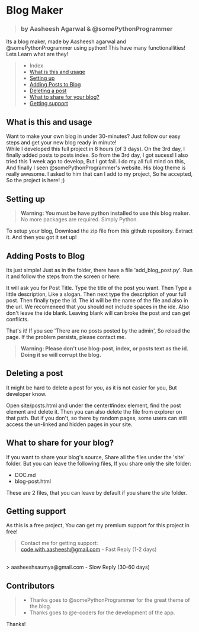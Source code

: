 # Blog Maker
> ### by Aasheesh Agarwal & @somePythonProgrammer
Its a blog maker, made by Aasheesh agarwal and @somePythonProgrammer using python! This have many functionallities! Lets Learn what are they!
<br>
> * Index
> * <a href="#">What is this and usage</a>
> * <a href="#">Setting up</a>
> * <a href="#">Adding Posts to Blog</a>
> * <a href="#">Deleting a post</a>
> * <a href="#">What to share for your blog?</a>
> * <a href="#">Getting support</a>

## What is this and usage
Want to make your own blog in under 30-minutes? Just follow our easy steps and get your new blog ready in minute!<br>
While I developed this full project in 8 hours (of 3 days). On the 3rd day, I finally added posts to posts index. So from the 3rd day, I got sucess! I also tried this 1 week ago to develop, But I got fail. I do my all full mind on this, And finally I seen @somePythonProgrammer's website. His blog theme is really awesome. I asked to him that can I add to my project, So he accepted, So the project is here! ;)<br>

## Setting up
> **Warning: You must be have python installed to use this blog maker.**<br>
> No more packages are required. Simply Python.


To setup your blog, Download the zip file from this github repository. Extract it. And then you got it set up!

## Adding Posts to Blog
Its just simple! Just as in the folder, there have a file 'add_blog_post.py'. Run it and follow the steps from the screen or here:

It will ask you for Post Title. Type the title of the post you want. Then Type a little description, Like a slogan. Then next type the description of your full post. Then finally type the id. The id will be the name of the file and also in the url. We recomeneed that you should not include spaces in the ide. Also don't leave the ide blank. Leaving blank will can broke the post and can get conflicts.

That's it! If you see 'There are no posts posted by the admin', So reload the page. If the problem persists, please contact me.

> **Warning: Please don't use blog-post, index, or posts text as the id. Doing it so will corrupt the blog.**


## Deleting a post
It might be hard to delete a post for you, as it is not easier for you, But developer know.

Open site/posts.html and under the center#index element, find the post element and delete it. Then you can also delete the file from explorer on that path. But if you don't, so there by random pages, some users can still access the un-linked and hidden pages in your site.

## What to share for your blog?
If you want to share your blog's source, Share all the files under the 'site' folder. But you can leave the following files, If you share only the site folder:
* DOC.md
* blog-post.html

These are 2 files, that you can leave by default if you share the site folder.

## Getting support
As this is a free project, You can get my premium support for this project in free!

> Contact me for getting support:<br>
> code.with.aasheesh@gmail.com - Fast Reply (1-2 days)
<br>
> aasheeshsaumya@gmail.com - Slow Reply (30-60 days)

## Contributors
> * Thanks goes to @somePythonProgrammer for the great theme of the blog.<br>
> * Thanks goes to @e-coders for the development of the app.

Thanks!